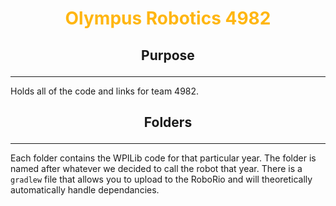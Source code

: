 # <p align="center" style="color: #ffb612; font-weight: bold; text-align: center;">Olympus Robotics 4982</p>
## <p align="center">Purpose</p>
<hr>
Holds all of the code and links for team 4982.

## <p align="center"> Folders</p>
<hr>

 Each folder contains the WPILib code for that particular year. The folder is named after whatever we decided to call the robot that year. There is a `gradlew` file that allows you to upload to the RoboRio and will theoretically automatically handle dependancies.
